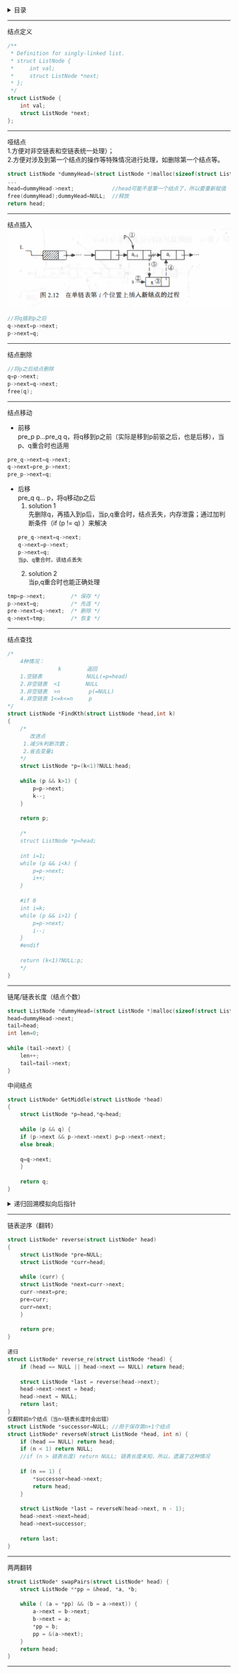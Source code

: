 <details>
<summary>目录</summary>
	
- 结点定义  
- 哑结点  
- 结点插入  
- 结点删除  
- 结点移动  
- 结点查找
- 链尾/链表长度（结点个数） 
- 中间结点  
- **递归回溯模拟向后指针**  
- 链表逆序（翻转）  
- 链表两两翻转  
</details>

***
结点定义
```c
/**
 * Definition for singly-linked list.
 * struct ListNode {
 *     int val;
 *     struct ListNode *next;
 * };
 */
struct ListNode {
    int val;
    struct ListNode *next;
};
```
***
哑结点  
1.方便对非空链表和空链表统一处理）；  
2.方便对涉及到第一个结点的操作等特殊情况进行处理，如删除第一个结点等。
```c
struct ListNode *dummyHead=(struct ListNode *)malloc(sizeof(struct ListNode));dummyHead->next=head;
...
head=dummyHead->next;            //head可能不是第一个结点了，所以要重新赋值
free(dummyHead);dummyHead=NULL;  //释放
return head;
```
***
结点插入
![](https://github.com/anneszcn/pkb/blob/master/data%20structure/pic/insert.png)  
``` c
//将q插到p之后
q->next=p->next;
p->next=q;
```
***
结点删除
``` c
//将p之后结点删除
q=p->next;
p->next=q->next;
free(q);
```
***
结点移动  
- 前移  
pre_p p...pre_q q，将q移到p之前（实际是移到p前驱之后，也是后移），当p、q重合时也适用  
```c
pre_q->next=q->next;
q->next=pre_p->next;
pre_p->next=q;
```
- 后移  
pre_q q... p，将q移动p之后  
    1. solution 1  
  先删除q，再插入到p后，当p,q重合时，结点丢失，内存泄露；通过加判断条件（if (p != q) ）来解决  
     ```c
     pre_q->next=q->next;
     q->next=p->next;
     p->next=q;
     当p、q重合时，该结点丢失
     ```
    2. solution 2  
  当p,q重合时也能正确处理
```c  
tmp=p->next;        /* 保存 */
p->next=q;          /* 先连 */
pre->next=q->next;  /* 删除 */
q->next=tmp;        /* 恢复 */
```
***
结点查找
```c
/*
    4种情况：
                k        返回
    1.空链表              NULL(=p=head)
    2.非空链表  <1        NULL
    3.非空链表  >n         p(=NULL)
    4.非空链表 1<=k<=n     p
*/
struct ListNode *FindKth(struct ListNode *head,int k)
{   
    /* 
       改进点  
     1.减少k判断次数；
     2.省去变量i
    */
    struct ListNode *p=(k<1)?NULL:head;

    while (p && k>1) {
        p=p->next;
        k--;
    }
    
    return p;
    
    /*
    struct ListNode *p=head;
   
    int i=1;
    while (p && i<k) {
        p=p->next;
        i++;
    }
    
    #if 0
    int i=k;
    while (p && i>1) {
        p=p->next;
        i--;
    }
    #endif
    
    return (k<1)?NULL:p; 
    */
}
```
***
链尾/链表长度（结点个数）
```c
struct ListNode *dummyHead=(struct ListNode *)malloc(sizeof(struct ListNode)),head,tail;
head=dummyHead->next;
tail=head;
int len=0;

while (tail->next) {
    len++;
    tail=tail->next;
}
```
中间结点  
```c
struct ListNode* GetMiddle(struct ListNode *head)
{
    struct ListNode *p=head,*q=head;
	
    while (p && q) {
	if (p->next && p->next->next) p=p->next->next;
	else break;
		
	q=q->next;
    }
	
    return q;
}
```
<details>
<summary>递归回溯模拟向后指针</summary>
	
```c
int len=0,count=0,k;
struct ListNode *tail=NULL,Kth=NULL,Kth2=NULL; //Kth2:Kth from the end

void afunction(struct ListNode *head)
{
    if (head == NULL) {
        len=0;
	tail=NULL;
	
	Kth=NULL;
	Kth2=NULL;
    }
    
    count++;
    if (count == k) Kth=head; //当前结点为第k个
    
    afunction(head->next);
    
    static int flag;
    if (!flag) {  //此时，当前结点为尾结点；仅执行一次，将链表参数保存起来
        len=count;
	tail=head;
	flag=1;
    }
    /*
        (1 <= k && k <= len)：k值有效；
	(count-- == len+1-k)：当前结点为倒数第k个；自减--退后一结点
    */
    if ((1 <= k && k <= len) && (count-- == len+1-k)) Kth2=head;
}

（逆序）
struct ListNode *tail,*pre; //tail表示当前链表的尾，即是逆序链表的头
void reverse_re2(struct ListNode *head) {
    if (head == NULL) {
        tail=head;
	return;
    }
    
    reverse_re2(head->next);
    static int flag;
    if (!flag) {
        tail=head;
	pre=tail;
	flag=1;
    }
    else {
        pre->next=head;
        pre=head;
    }
}
pre->next=NULL;
```
</details>

***
链表逆序（翻转）
```c
struct ListNode* reverse(struct ListNode* head)
{
    struct ListNode *pre=NULL;
    struct ListNode *curr=head;
	
    while (curr) {
	struct ListNode *next=curr->next;
	curr->next=pre;
	pre=curr;
	curr=next;
    }
	
    return pre;
}

递归
struct ListNode* reverse_re(struct ListNode *head) {
    if (head == NULL || head->next == NULL) return head;
    
    struct ListNode *last = reverse(head->next);
    head->next->next = head;
    head->next = NULL;
    return last;
}
仅翻转前n个结点（当n>链表长度时会出错）
struct ListNode *successor=NULL; //用于保存第n+1个结点
struct ListNode* reverseN(struct ListNode *head, int n) {
    if (head == NULL) return head;
    if (n < 1) return NULL;
    //if (n > 链表长度) return NULL; 链表长度未知，所以，遗漏了这种情况
	
    if (n == 1) { 
        *successor=head->next;
        return head;
    }
    
    struct ListNode *last = reverseN(head->next, n - 1);
    head->next->next=head;
    head->next=successor;
    
    return last;
}
```
***
两两翻转
```c
struct ListNode* swapPairs(struct ListNode* head) {
    struct ListNode **pp = &head, *a, *b;
	
    while ( (a = *pp) && (b = a->next)) {
        a->next = b->next;
        b->next = a;
        *pp = b;
        pp = &(a->next);
    }
    return head;
}
```
***


